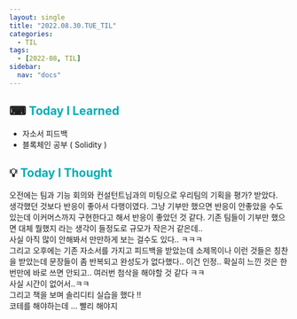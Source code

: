 ```yaml
---
layout: single
title: "2022.08.30.TUE_TIL"
categories:
  - TIL
tags:
  - [2022-08, TIL]
sidebar:
  nav: "docs"
---
```


## ⌨ <a style="color:#00adb5">Today I Learned</a>

- 자소서 피드백
- 블록체인 공부 ( Solidity )

## 💡 <a style="color:#00adb5">Today I Thought</a>

오전에는 팀과 기능 회의와 컨설턴트님과의 미팅으로 우리팀의 기획을 평가? 받았다.<br>
생각했던 것보다 반응이 좋아서 다행이였다. 그냥 기부만 했으면 반응이 안좋았을 수도 있는데 이커머스까지 구현한다고 해서 반응이 좋았던 것 같다. 기존 팀들이 기부만 했으면 대체 뭘했지 라는 생각이 들정도로 규모가 작은거 같은데..<br>
사실 아직 많이 안해봐서 만만하게 보는 걸수도 있다.. ㅋㅋㅋ<br>
그리고 오후에는 기존 자소서를 가지고 피드백을 받았는데 소제목이나 이런 것들은 칭찬을 받았는데 문장들이 좀 반복되고 완성도가 없다했다.. 이건 인정.. 확실히 느낀 것은 한 번만에 바로 쓰면 안되고.. 여러번 첨삭을 해야할 것 같다 ㅋㅋ<br>
사실 시간이 없어서..ㅋㅋ <br>
그리고 책을 보며 솔리디티 실습을 했다 !!<br>
코테를 해야하는데 ... 빨리 해야지
